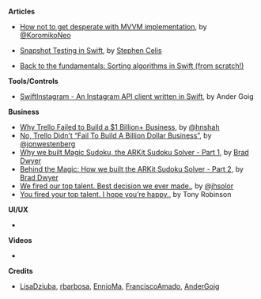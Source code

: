 **Articles**

* [How not to get desperate with MVVM implementation](https://medium.com/flawless-app-stories/how-to-use-a-model-view-viewmodel-architecture-for-ios-46963c67be1b), by [@KoromikoNeo](https://twitter.com/KoromikoNeo)
* [Snapshot Testing in Swift](http://www.stephencelis.com/2017/09/snapshot-testing-in-swift), by [Stephen Celis](https://twitter.com/stephencelis)

* [Back to the fundamentals: Sorting algorithms in Swift (from scratch!)](https://medium.com/@EnnioMa/back-to-the-fundamentals-sorting-algorithms-in-swift-from-scratch-fccf8a3daea3)

**Tools/Controls**

* [SwiftInstagram - An Instagram API client written in Swift](https://github.com/AnderGoig/SwiftInstagram), by Ander Goig

**Business**

* [Why Trello Failed to Build a $1 Billion+ Business](https://blog.usejournal.com/why-trello-failed-to-build-a-1-billion-business-e1579511d5dc), by [@hnshah](https://twitter.com/hnshah)
* [No, Trello Didn’t “Fail To Build A Billion Dollar Business”](https://medium.com/hi-my-name-is-jon/no-trello-didnt-fail-to-build-a-billion-dollar-business-25264b08b0cb), by [@jonwestenberg](https://twitter.com/jonwestenberg)
* [Why we built Magic Sudoku, the ARKit Sudoku Solver - Part 1](https://blog.prototypr.io/why-we-built-magic-sudoku-the-arkit-sudoku-solver-306dde6c0a77), by [Brad Dwyer](https://www.twitter.com/braddwyer)
* [Behind the Magic: How we built the ARKit Sudoku Solver - Part 2](https://blog.prototypr.io/behind-the-magic-how-we-built-the-arkit-sudoku-solver-e586e5b685b0), by [Brad Dwyer](https://www.twitter.com/braddwyer)
* [We fired our top talent. Best decision we ever made.](https://medium.freecodecamp.org/we-fired-our-top-talent-best-decision-we-ever-made-4c0a99728fde), by [@jhsolor](https://twitter.com/jhsolor)
* [You fired your top talent. I hope you’re happy.](https://medium.com/@deusexmachina667/you-fired-your-top-talent-i-hope-youre-happy-cf57c41183dd), by Tony Robinson

**UI/UX**

* 

**Videos**

* 

**Credits**

* [LisaDziuba](https://github.com/LisaDziuba), [rbarbosa](https://github.com/rbarbosa), [EnnioMa](https://github.com/ennioma), [FranciscoAmado](https://github.com/FranciscoAmado), [AnderGoig](https://github.com/AnderGoig)
